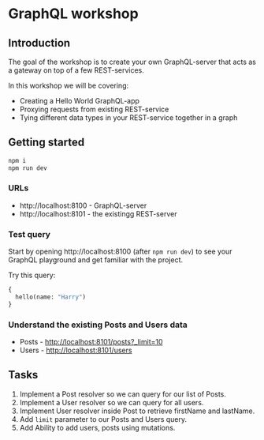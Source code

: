 # GraphQL workshop

## Introduction

The goal of the workshop is to create your own GraphQL-server that acts as a gateway on top of a few REST-services.

In this workshop we will be covering:

- Creating a Hello World GraphQL-app
- Proxying requests from existing REST-service
- Tying different data types in your REST-service together in a graph


## Getting started

```sh
npm i
npm run dev
```

### URLs

- http://localhost:8100 - GraphQL-server
- http://localhost:8101 - the existingg REST-server

### Test query

Start by opening http://localhost:8100 (after `npm run dev`) to see your GraphQL playground and get familiar with the project.

Try this query:

```graphql
{
  hello(name: "Harry")
}
```

### Understand the existing Posts and Users data

- Posts - [http://localhost:8101/posts?_limit=10](http://localhost:8101/posts?_limit=10)
- Users - [http://localhost:8101/users](http://localhost:8101/users)

## Tasks

1. Implement a Post resolver so we can query for our list of Posts.
2. Implement a User resolver so we can query for all users.
3. Implement User resolver inside Post to retrieve firstName and lastName.
4. Add `limit` parameter to our Posts and Users query.
5. Add Ability to add users, posts using mutations.
